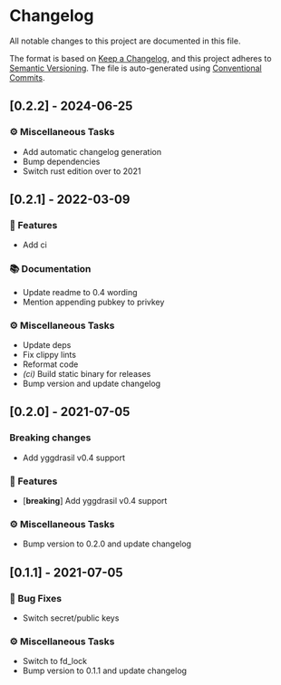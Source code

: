 # Changelog

All notable changes to this project are documented in this file.

The format is based on [Keep a Changelog], and this project adheres to
[Semantic Versioning]. The file is auto-generated using [Conventional Commits].

[keep a changelog]: https://keepachangelog.com/en/1.0.0/
[semantic versioning]: https://semver.org/spec/v2.0.0.html
[conventional commits]: https://www.conventionalcommits.org/en/v1.0.0/

## [0.2.2] - 2024-06-25

### ⚙️ Miscellaneous Tasks

- Add automatic changelog generation
- Bump dependencies
- Switch rust edition over to 2021


## [0.2.1] - 2022-03-09

### 🚀 Features

- Add ci

### 📚 Documentation

- Update readme to 0.4 wording
- Mention appending pubkey to privkey

### ⚙️ Miscellaneous Tasks

- Update deps
- Fix clippy lints
- Reformat code
- *(ci)* Build static binary for releases
- Bump version and update changelog


## [0.2.0] - 2021-07-05
### Breaking changes
 - Add yggdrasil v0.4 support

### 🚀 Features

- [**breaking**] Add yggdrasil v0.4 support

### ⚙️ Miscellaneous Tasks

- Bump version to 0.2.0 and update changelog


## [0.1.1] - 2021-07-05

### 🐛 Bug Fixes

- Switch secret/public keys

### ⚙️ Miscellaneous Tasks

- Switch to fd_lock
- Bump version to 0.1.1 and update changelog


<!-- generated by git-cliff -->
